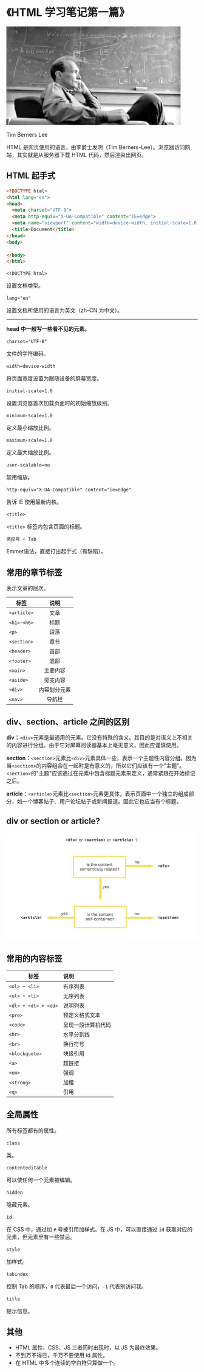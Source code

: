 # 《HTML 学习笔记第一篇》

![Tim Berners Lee](images/Tim-Berners-Lee.jpg)

Tim Berners Lee

HTML 是网页使用的语言，由李爵士发明（Tim Berners-Lee）。浏览器访问网站，其实就是从服务器下载 HTML 代码，然后渲染出网页。

## HTML 起手式

```html
<!DOCTYPE html>
<html lang="en">
<head>
  <meta charset="UTF-8">
  <meta http-equiv="X-UA-Compatible" content="IE=edge">
  <meta name="viewport" content="width=device-width, initial-scale=1.0, minimum-scale=1.0, maximum-scale=1.0, user-scalable=no">
  <title>Document</title>
</head>
<body>
  
</body>
</html>
```

`<!DOCTYPE html>`

设置文档类型。

`lang="en"`

设置文档所使用的语言为英文（zh-CN 为中文）。

---

**head 中一般写一些看不见的元素。**

`charset="UTF-8"`

文件的字符编码。

`width=device-width`

将页面宽度设置为跟随设备的屏幕宽度。

`initial-scale=1.0`

设置浏览器首次加载页面时的初始缩放级别。

`minimum-scale=1.0`

定义最小缩放比例。

`maximum-scale=1.0`

定义最大缩放比例。

`user-scalable=no`

禁用缩放。

`http-equiv="X-UA-Compatible" content="ie=edge"`

告诉 IE 使用最新内核。

`<title>`

`<title>` 标签内包含页面的标题。

`感叹号 + Tab`

Emmet语法，直接打出起手式（有缺陷）。

## 常用的章节标签

表示文章的层次。

| 标签        |     说明     |
| ----------- | :----------: |
| `<article>` |     文章     |
| `<h1>~<h6>` |     标题     |
| `<p>`       |     段落     |
| `<section>` |     章节     |
| `<header>`  |     首部     |
| `<footer>`  |     底部     |
| `<main>`    |   主要内容   |
| `<aside>`   |   旁支内容   |
| `<div>`     | 内容划分元素 |
| `<nav>`     |    导航栏    |

## div、section、article 之间的区别

**div：**`<div>`元素是最通用的元素。它没有特殊的含义。其目的是对语义上不相关的内容进行分组。由于它对屏幕阅读器基本上毫无意义，因此应谨慎使用。

**section：**`<section>`元素比`<div>`元素具体一些，表示一个主题性内容分组。因为当`<section>`的内容组合在一起时是有意义的，所以它们应该有一个"主题"。`<section>`的"主题"应该通过在元素中包含标题元素来定义，通常紧跟在开始标记之后。

**article：**`<article>`元素比`<section>`元素更具体，表示页面中一个独立的组成部分，如一个博客帖子、用户论坛帖子或新闻报道。因此它也应当有个标题。

## div or section or article?

![div-section-article.jpg](images/div-section-article.jpg)

## 常用的内容标签

| 标签                 | 说明               |
| -------------------- | :----------------- |
| `<ol> + <li>`        | 有序列表           |
| `<ul> + <li>`        | 无序列表           |
| `<dl> + <dt> + <dd>` | 说明列表           |
| `<pre>`              | 预定义格式文本     |
| `<code>`             | 呈现一段计算机代码 |
| `<hr>`               | 水平分割线         |
| `<br>`               | 换行符号           |
| `<blockquote>`       | 块级引用           |
| `<a>`                | 超链接             |
| `<em>`               | 强调               |
| `<strong>`           | 加粗               |
| `<q>`                | 引用               |

## 全局属性

所有标签都有的属性。

`class`

类。

`contenteditable`

可以使任何一个元素被编辑。

`hidden`

隐藏元素。

`id`

在 CSS 中，通过加 `#` 号被引用加样式。在 JS 中，可以直接通过 `id` 获取对应的元素，但元素里有一些禁忌。

`style`

加样式。

`tabindex`

控制 Tab 的顺序，`0` 代表最后一个访问，`-1` 代表别访问我。

`title`

提示信息。

## 其他

- HTML 属性、CSS、JS 三者同时出现时，以 JS 为最终效果。
- 不到万不得已，千万不要使用 id 属性。
- 在 HTML 中多个连续的空白符只算做一个。